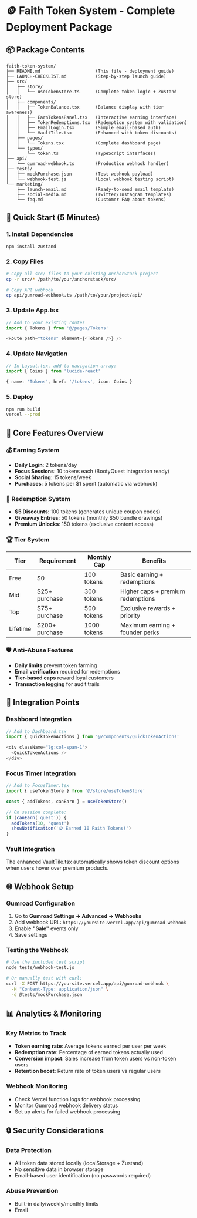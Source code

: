 # 🪙 Faith Token System - Complete Deployment Package

## 📦 Package Contents

```
faith-token-system/
├── README.md                     (This file - deployment guide)
├── LAUNCH-CHECKLIST.md           (Step-by-step launch guide)
├── src/
│   ├── store/
│   │   └── useTokenStore.ts      (Complete token logic + Zustand store)
│   ├── components/
│   │   ├── TokenBalance.tsx      (Balance display with tier awareness)
│   │   ├── EarnTokensPanel.tsx   (Interactive earning interface)
│   │   ├── TokenRedemptions.tsx  (Redemption system with validation)
│   │   ├── EmailLogin.tsx        (Simple email-based auth)
│   │   └── VaultTile.tsx         (Enhanced with token discounts)
│   ├── pages/
│   │   └── Tokens.tsx            (Complete dashboard page)
│   └── types/
│       └── token.ts              (TypeScript interfaces)
├── api/
│   └── gumroad-webhook.ts        (Production webhook handler)
├── tests/
│   ├── mockPurchase.json         (Test webhook payload)
│   └── webhook-test.js           (Local webhook testing script)
└── marketing/
    ├── launch-email.md           (Ready-to-send email template)
    ├── social-media.md           (Twitter/Instagram templates)
    └── faq.md                    (Customer FAQ about tokens)
```

## 🚀 Quick Start (5 Minutes)

### 1. Install Dependencies
```bash
npm install zustand
```

### 2. Copy Files
```bash
# Copy all src/ files to your existing AnchorStack project
cp -r src/* /path/to/your/anchorstack/src/

# Copy API webhook
cp api/gumroad-webhook.ts /path/to/your/project/api/
```

### 3. Update App.tsx
```typescript
// Add to your existing routes
import { Tokens } from '@/pages/Tokens'

<Route path="tokens" element={<Tokens />} />
```

### 4. Update Navigation
```typescript
// In Layout.tsx, add to navigation array:
import { Coins } from 'lucide-react'

{ name: 'Tokens', href: '/tokens', icon: Coins }
```

### 5. Deploy
```bash
npm run build
vercel --prod
```

## 🎯 Core Features Overview

### 💰 Earning System
- **Daily Login**: 2 tokens/day
- **Focus Sessions**: 10 tokens each (BootyQuest integration ready)
- **Social Sharing**: 15 tokens/week
- **Purchases**: 5 tokens per $1 spent (automatic via webhook)

### 🎁 Redemption System
- **$5 Discounts**: 100 tokens (generates unique coupon codes)
- **Giveaway Entries**: 50 tokens (monthly $50 bundle drawings)
- **Premium Unlocks**: 150 tokens (exclusive content access)

### 🏆 Tier System
| Tier | Requirement | Monthly Cap | Benefits |
|------|-------------|-------------|----------|
| Free | $0 | 100 tokens | Basic earning + redemptions |
| Mid | $25+ purchase | 300 tokens | Higher caps + premium redemptions |
| Top | $75+ purchase | 500 tokens | Exclusive rewards + priority |
| Lifetime | $200+ purchase | 1000 tokens | Maximum earning + founder perks |

### 🛡️ Anti-Abuse Features
- **Daily limits** prevent token farming
- **Email verification** required for redemptions
- **Tier-based caps** reward loyal customers
- **Transaction logging** for audit trails

## 🔧 Integration Points

### Dashboard Integration
```typescript
// Add to Dashboard.tsx
import { QuickTokenActions } from '@/components/QuickTokenActions'

<div className="lg:col-span-1">
  <QuickTokenActions />
</div>
```

### Focus Timer Integration
```typescript
// Add to FocusTimer.tsx
import { useTokenStore } from '@/store/useTokenStore'

const { addTokens, canEarn } = useTokenStore()

// On session complete:
if (canEarn('quest')) {
  addTokens(10, 'quest')
  showNotification('🪙 Earned 10 Faith Tokens!')
}
```

### Vault Integration
The enhanced VaultTile.tsx automatically shows token discount options when users hover over premium products.

## 🌐 Webhook Setup

### Gumroad Configuration
1. Go to **Gumroad Settings → Advanced → Webhooks**
2. Add webhook URL: `https://yoursite.vercel.app/api/gumroad-webhook`
3. Enable **"Sale"** events only
4. Save settings

### Testing the Webhook
```bash
# Use the included test script
node tests/webhook-test.js

# Or manually test with curl:
curl -X POST https://yoursite.vercel.app/api/gumroad-webhook \
  -H "Content-Type: application/json" \
  -d @tests/mockPurchase.json
```

## 📊 Analytics & Monitoring

### Key Metrics to Track
- **Token earning rate**: Average tokens earned per user per week
- **Redemption rate**: Percentage of earned tokens actually used
- **Conversion impact**: Sales increase from token users vs non-token users
- **Retention boost**: Return rate of token users vs regular users

### Webhook Monitoring
- Check Vercel function logs for webhook processing
- Monitor Gumroad webhook delivery status
- Set up alerts for failed webhook processing

## 🔒 Security Considerations

### Data Protection
- All token data stored locally (localStorage + Zustand)
- No sensitive data in browser storage
- Email-based user identification (no passwords required)

### Abuse Prevention
- Built-in daily/weekly/monthly limits
- Email